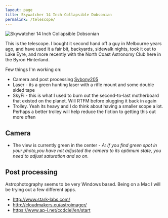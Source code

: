 ```yaml
---
layout: page
title: Skywatcher 14 Inch Collapsible Dobsonian
permalink: /telescope/
---
```


![Skywatcher 14 Inch Collapsible Dobsonian](https://lh3.googleusercontent.com/7m3sIJAiTPGHxlGHVrTN789u9bsEuKVd6STkiKQglyzCTzyzhwI0B512fMLFq-yRJHjG5ZO0BFAyyPP0V-d16m4SEJr7WXWEinblMt_GDGGTuDb2Ssq41sOa3AGuvrNk6i-p_BnTbXuO4QIwDQML9CboHZXsb7ttaNoFclxGwPqC7gNciGAcynEPp92biCAyK9Wv5HcLsFjViO4A7r5_W4p-cFVIA-1_0VplqDTW2QdZyp3G1wDbjQ5SR_R81IBeqTCVZI6hGcoFPMnxLuO9e4ZNrP29-dEqqtQQvoby2Q3ApO4wmkW09sL1rNJdygioVa_2HcVIJIksaDcx-f1anFh74IM3a72GGOKv7xEPgwYQGfv4dhkhAst5cg5MwlWFgbHJk4eXJHetDoiZUT8dx3zsWglPEyoR2v7hbgDYXNbX7UGw9qmLpNoTUr4sBY6l3NH1LBCHzFW_wMrLZscPS-IKpVpV88fBKfV3pKV8wAnESadeI0wl2IhrA1SFCHEKi3yR6sxMTk6JBAVUFst9GueHNvSAxTGXDArM9zwNwBqI4z2gUInA-PSh8nCCwD2pGYWxSwRVJ0Y4NGXZhjnzVHYkU_3VH0lClrofp_y0FaBeWk1BVN2MejIJRNisykReb6YeSzafByfI2QYvckKWXeOLcH8lFazf_fqrNuH_Jz2P5QqRi78Rdn8rcTdJ-uUWoRhmGGV0nwGZwbokyjHyK3SSi9zkeaBq4B4xuDn0ebFodABC=w1353-h1804-no)

This is the telescope. I bought it second hand off a guy in Melbourne years ago, and have used it a fair bit, backyards, sidewalk nights, took it out to Lake Eyre, and more recently with the North Coast Astronomy Club here in the Byron Hinterland.

Few things I'm working on:

- Camera and post processing [Svbony205](https://www.amazon.com/SVBONY-Astronomy-Compact-Wide-angle-Astrophotography/dp/B075K18YBY)
- Laser - its a green hunting laser with a rifle mount and some double sided tape
- SkyFi - this is what I used to burn out the second-to-last motherboard that existed on the planet. Will RTFM before plugging it back in again
- Trolley. Yeah its heavy and I do think about having a smaller scope a lot. Perhaps a better trolley will help reduce the fiction to getting this out more often

## Camera

- The view is currently green in the center - *A: If you find green spot in your photo,you have not adjusted the camera to its optimum state, you need to adjust saturation and so on.*

## Post processing

Astrophotography seems to be very Windows based. Being on a Mac I will be trying out a few different apps.

- http://www.stark-labs.com/
- http://cloudmakers.eu/astroimager/
- https://www.ap-i.net/ccdciel/en/start
